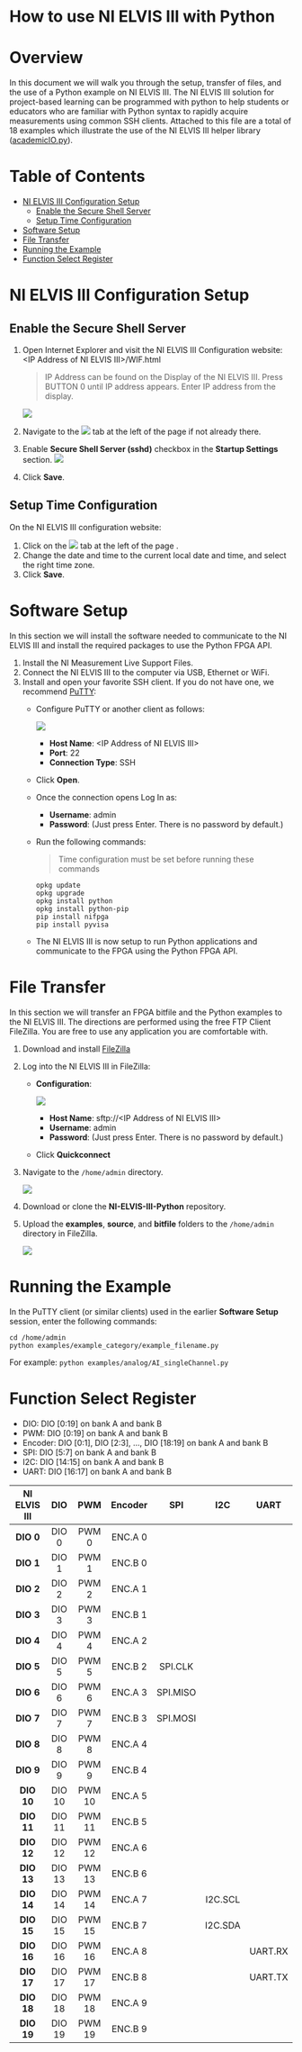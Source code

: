How to use NI ELVIS III with Python
=======  
# Overview
In this document we will walk you through the setup, transfer of files, and the use of a Python example on NI ELVIS III. The NI ELVIS III solution for project-based learning can be programmed with python to help students or educators who are familiar with Python syntax to rapidly acquire measurements using common SSH clients. Attached to this file are a total of 18 examples which illustrate the use of the NI ELVIS III helper library ([academicIO.py](source/nielvisiii/academicIO.py)).

# Table of Contents
- [NI ELVIS III Configuration Setup](#ni-elvis-iii-configuration-setup)
  * [Enable the Secure Shell Server](#enable-the-secure-shell-server)
  * [Setup Time Configuration](#setup-time-configuration)
- [Software Setup](#software-setup)
- [File Transfer](#file-transfer)
- [Running the Example](#running-the-example)
- [Function Select Register](#function-select-register)

# NI ELVIS III Configuration Setup

## Enable the Secure Shell Server
1. Open Internet Explorer and visit the NI ELVIS III Configuration website: \<IP Address of NI ELVIS III\>/WIF.html<br />
   >  IP Address can be found on the Display of the NI ELVIS III. Press BUTTON 0 until IP address appears. Enter IP address from the display.<br />

      ![](docs/resource/IPaddress.jpg)
  
2. Navigate to the ![](https://github.com/ni-kismet/NI-ELVIS-III-Python/blob/master/docs/resource/system_configuration.png) tab at the left of the page if not already there.
3. Enable **Secure Shell Server (sshd)** checkbox in the **Startup Settings** section.
    ![](docs/resource/sshd.png)
4. Click **Save**.

## Setup Time Configuration
On the NI ELVIS III configuration website:
1. Click on the ![](resource/time_configuration.png) tab at the left of the page .
2. Change the date and time to the current local date and time, and select the right time zone.
3. Click **Save**.

# Software Setup

In this section we will install the software needed to communicate to the NI ELVIS III and install the required packages to use the Python FPGA API.
1. Install the NI Measurement Live Support Files.
2. Connect the NI ELVIS III to the computer via USB, Ethernet or WiFi.
3. Install and open your favorite SSH client. If you do not have one, we recommend [PuTTY](https://the.earth.li/~sgtatham/putty/latest/w32/putty.exe): 
    - Configure PuTTY or another client as follows:
    
        ![](docs/resource/putty.png)
        
        - **Host Name**: \<IP Address of NI ELVIS III\>
        - **Port**: 22
        - **Connection Type**: SSH
    - Click **Open**.
    - Once the connection opens Log In as:
       - **Username**: admin
       - **Password**: (Just press Enter. There is no password by default.)
    - Run the following commands:<br />
      > Time configuration must be set before running these commands
        ```
        opkg update
        opkg upgrade
        opkg install python
        opkg install python-pip
        pip install nifpga
        pip install pyvisa
        ```
    - The NI ELVIS III is now setup to run Python applications and communicate to the FPGA using the Python FPGA API.

# File Transfer

In this section we will transfer an FPGA bitfile and the Python examples to the NI ELVIS III. The directions are performed using the free FTP Client FileZilla. You are free to use any application you are comfortable with.
1. Download and install [FileZilla](https://filezilla-project.org/download.php)
2. Log into the NI ELVIS III in FileZilla:
    - **Configuration**:
        
        ![](docs/resource/filezilla.png)
        
        - **Host Name**: sftp://\<IP Address of NI ELVIS III\>
        - **Username**: admin
        - **Password**: (Just press Enter. There is no password by default.)
    - Click **Quickconnect**
3. Navigate to the `/home/admin` directory.
    
    ![](docs/resource/home_directory.png)
    
4. Download or clone the **NI-ELVIS-III-Python** repository.
5. Upload the **examples**, **source**, and **bitfile** folders to the `/home/admin` directory in FileZilla.

    ![](docs/resource/examples_directory.png)

# Running the Example

In the PuTTY client (or similar clients) used in the earlier **Software Setup** session, enter the following commands:
```
cd /home/admin
python examples/example_category/example_filename.py
```
For example: `python examples/analog/AI_singleChannel.py`

# Function Select Register

- DIO:      DIO [0:19] on bank A and bank B
- PWM:      DIO [0:19] on bank A and bank B
- Encoder:  DIO [0:1], DIO [2:3], …, DIO [18:19] on bank A and bank B
- SPI:      DIO [5:7] on bank A and bank B
- I2C:      DIO [14:15] on bank A and bank B
- UART:     DIO [16:17]  on bank A and bank B

|**NI ELVIS III**| DIO | PWM | Encoder | SPI | I2C | UART | 
|:--------------:|:-----------:|:-----------:|:---------------:|:-----------:|:------------------------:|:----------:| 
| **DIO 0**      | DIO 0       | PWM 0       | ENC.A 0         |             |                          |            | 
| **DIO 1**      | DIO 1       | PWM 1       | ENC.B 0         |             |                          |            | 
| **DIO 2**      | DIO 2       | PWM 2       | ENC.A 1         |             |                          |            | 
| **DIO 3**      | DIO 3       | PWM 3       | ENC.B 1         |             |                          |            | 
| **DIO 4**      | DIO 4       | PWM 4       | ENC.A 2         |             |                          |            | 
| **DIO 5**      | DIO 5       | PWM 5       | ENC.B 2         | SPI.CLK     |                          |            | 
| **DIO 6**      | DIO 6       | PWM 6       | ENC.A 3         | SPI.MISO    |                          |            | 
| **DIO 7**      | DIO 7       | PWM 7       | ENC.B 3         | SPI.MOSI    |                          |            | 
| **DIO 8**      | DIO 8       | PWM 8       | ENC.A 4         |             |                          |            | 
| **DIO 9**      | DIO 9       | PWM 9       | ENC.B 4         |             |                          |            | 
| **DIO 10**     | DIO 10      | PWM 10      | ENC.A 5         |             |                          |            | 
| **DIO 11**     | DIO 11      | PWM 11      | ENC.B 5         |             |                          |            | 
| **DIO 12**     | DIO 12      | PWM 12      | ENC.A 6         |             |                          |            | 
| **DIO 13**     | DIO 13      | PWM 13      | ENC.B 6         |             |                          |            | 
| **DIO 14**     | DIO 14      | PWM 14      | ENC.A 7         |             | I2C.SCL                  |            | 
| **DIO 15**     | DIO 15      | PWM 15      | ENC.B 7         |             | I2C.SDA                  |            | 
| **DIO 16**     | DIO 16      | PWM 16      | ENC.A 8         |             |                          | UART.RX    | 
| **DIO 17**     | DIO 17      | PWM 17      | ENC.B 8         |             |                          | UART.TX    | 
| **DIO 18**     | DIO 18      | PWM 18      | ENC.A 9         |             |                          |            | 
| **DIO 19**     | DIO 19      | PWM 19      | ENC.B 9         |             |                          |            |
